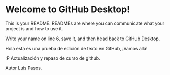 # Welcome to GitHub Desktop!

This is your README. READMEs are where you can communicate what your project is and how to use it.

Write your name on line 6, save it, and then head back to GitHub Desktop.

Hola esta es una prueba de edición de texto en GitHub, ¡Vamos allá!

:P Actualización y repaso de curso de github.

Autor Luis Pasos.

